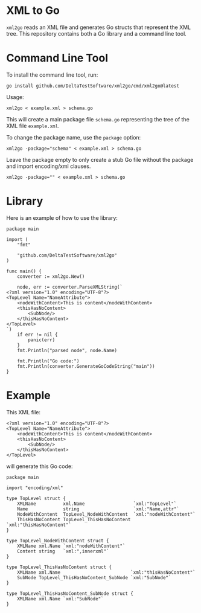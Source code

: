 XML to Go
=========

`xml2go` reads an XML file and generates Go structs that represent the XML
tree. This repository contains both a Go library and a command line tool.

Command Line Tool
=================

To install the command line tool, run:

    go install github.com/DeltaTestSoftware/xml2go/cmd/xml2go@latest

Usage:

    xml2go < example.xml > schema.go

This will create a main package file `schema.go` representing the tree of the
XML file `example.xml`.

To change the package name, use the `package` option:

    xml2go -package="schema" < example.xml > schema.go

Leave the package empty to only create a stub Go file without the package and
import encoding/xml clauses.

    xml2go -package="" < example.xml > schema.go

Library
=======

Here is an example of how to use the library:

```
package main

import (
	"fmt"

	"github.com/DeltaTestSoftware/xml2go"
)

func main() {
	converter := xml2go.New()

	node, err := converter.ParseXMLString(`
<?xml version="1.0" encoding="UTF-8"?>
<TopLevel Name="NameAttribute">
	<nodeWithContent>This is content</nodeWithContent>
	<thisHasNoContent>
		<SubNode/>
	</thisHasNoContent>
</TopLevel>
`)
	if err != nil {
		panic(err)
	}
	fmt.Println("parsed node", node.Name)

	fmt.Println("Go code:")
	fmt.Println(converter.GenerateGoCodeString("main"))
}
```

Example
=======

This XML file:

```
<?xml version="1.0" encoding="UTF-8"?>
<TopLevel Name="NameAttribute">
	<nodeWithContent>This is content</nodeWithContent>
	<thisHasNoContent>
		<SubNode/>
	</thisHasNoContent>
</TopLevel>
```

will generate this Go code:

```
package main

import "encoding/xml"

type TopLevel struct {
	XMLName          xml.Name                  `xml:"TopLevel"`
	Name             string                    `xml:"Name,attr"`
	NodeWithContent  TopLevel_NodeWithContent  `xml:"nodeWithContent"`
	ThisHasNoContent TopLevel_ThisHasNoContent `xml:"thisHasNoContent"`
}

type TopLevel_NodeWithContent struct {
	XMLName xml.Name `xml:"nodeWithContent"`
	Content string   `xml:",innerxml"`
}

type TopLevel_ThisHasNoContent struct {
	XMLName xml.Name                          `xml:"thisHasNoContent"`
	SubNode TopLevel_ThisHasNoContent_SubNode `xml:"SubNode"`
}

type TopLevel_ThisHasNoContent_SubNode struct {
	XMLName xml.Name `xml:"SubNode"`
}
```
